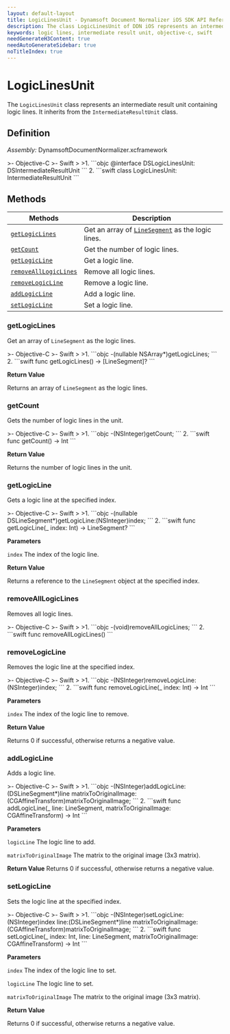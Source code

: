 ```yaml
---
layout: default-layout
title: LogicLinesUnit - Dynamsoft Document Normalizer iOS SDK API Reference
description: The class LogicLinesUnit of DDN iOS represents an intermediate result unit containing logic lines. It inherits from the IntermediateResultUnit class..
keywords: logic lines, intermediate result unit, objective-c, swift
needGenerateH3Content: true
needAutoGenerateSidebar: true
noTitleIndex: true
---
```


# LogicLinesUnit

The `LogicLinesUnit` class represents an intermediate result unit containing logic lines. It inherits from the `IntermediateResultUnit` class.

## Definition

*Assembly:* DynamsoftDocumentNormalizer.xcframework

<div class="sample-code-prefix"></div>
>- Objective-C
>- Swift
>
>1. 
```objc
@interface DSLogicLinesUnit: DSIntermediateResultUnit
```
2. 
```swift
class LogicLinesUnit: IntermediateResultUnit
```

## Methods

| Methods | Description |
| ---------- | ----------- |
| [`getLogicLines`](#getlogiclines) | Get an array of [`LineSegment`]({{site.dcv_android_api}}core/basic-structures/line-segment.html) as the logic lines. |
| [`getCount`](#getcount) | Get the number of logic lines. |
| [`getLogicLine`](#getlogicline) | Get a logic line. |
| [`removeAllLogicLines`](#removealllogiclines) | Remove all logic lines. |
| [`removeLogicLine`](#removelogicline) | Remove a logic line. |
| [`addLogicLine`](#addlogicline) | Add a logic line. |
| [`setLogicLine`](#setlogicline) | Set a logic line. |

### getLogicLines

Get an array of `LineSegment` as the logic lines.

<div class="sample-code-prefix"></div>
>- Objective-C
>- Swift
>
>1. 
```objc
-(nullable NSArray<DSLineSegment*>*)getLogicLines;
```
2. 
```swift
func getLogicLines() -> [LineSegment]?
```

**Return Value**

Returns an array of `LineSegment` as the logic lines.

### getCount

Gets the number of logic lines in the unit.

<div class="sample-code-prefix"></div>
>- Objective-C
>- Swift
>
>1. 
```objc
-(NSInteger)getCount;
```
2. 
```swift
func getCount() -> Int
```

**Return Value**

Returns the number of logic lines in the unit.

### getLogicLine

Gets a logic line at the specified index.

<div class="sample-code-prefix"></div>
>- Objective-C
>- Swift
>
>1. 
```objc
-(nullable DSLineSegment*)getLogicLine:(NSInteger)index;
```
2. 
```swift
func getLogicLine(_ index: Int) -> LineSegment?
```

**Parameters**

`index` The index of the logic line.

**Return Value**

Returns a reference to the `LineSegment` object at the specified index.

### removeAllLogicLines

Removes all logic lines.

<div class="sample-code-prefix"></div>
>- Objective-C
>- Swift
>
>1. 
```objc
-(void)removeAllLogicLines;
```
2. 
```swift
func removeAllLogicLines()
```

### removeLogicLine

Removes the logic line at the specified index.

<div class="sample-code-prefix"></div>
>- Objective-C
>- Swift
>
>1. 
```objc
-(NSInteger)removeLogicLine:(NSInteger)index;
```
2. 
```swift
func removeLogicLine(_ index: Int) -> Int
```

**Parameters**

`index` The index of the logic line to remove.

**Return Value**

Returns 0 if successful, otherwise returns a negative value.

### addLogicLine

Adds a logic line.

<div class="sample-code-prefix"></div>
>- Objective-C
>- Swift
>
>1. 
```objc
-(NSInteger)addLogicLine:(DSLineSegment*)line
   matrixToOriginalImage:(CGAffineTransform)matrixToOriginalImage;
```
2. 
```swift
func addLogicLine(_ line: LineSegment, matrixToOriginalImage: CGAffineTransform) -> Int
```

**Parameters**

`logicLine` The logic line to add.

`matrixToOriginalImage` The matrix to the original image (3x3 matrix).

**Return Value**
Returns 0 if successful, otherwise returns a negative value.

### setLogicLine

Sets the logic line at the specified index.

<div class="sample-code-prefix"></div>
>- Objective-C
>- Swift
>
>1. 
```objc
-(NSInteger)setLogicLine:(NSInteger)index
                    line:(DSLineSegment*)line
   matrixToOriginalImage:(CGAffineTransform)matrixToOriginalImage;
```
2. 
```swift
func setLogicLine(_ index: Int, line: LineSegment, matrixToOriginalImage: CGAffineTransform) -> Int
```

**Parameters**

`index` The index of the logic line to set.

`logicLine` The logic line to set.

`matrixToOriginalImage` The matrix to the original image (3x3 matrix).

**Return Value**

Returns 0 if successful, otherwise returns a negative value.
